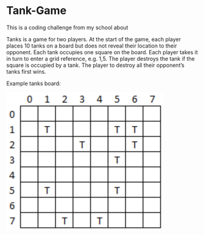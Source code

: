 # Tank-Game

This is a coding challenge from my school about 

Tanks is a game for two players.  At the start of the game, each player places 10 tanks on a board but does not reveal their location to their opponent.  Each tank occupies one square on the board.  Each player takes it in turn to enter a grid reference, e.g. 1,5.  The player destroys the tank if the square is occupied by a tank.  The player to destroy all their opponent’s tanks first wins. 

Example tanks board: 

![SreenShot](GameBoard.png)
